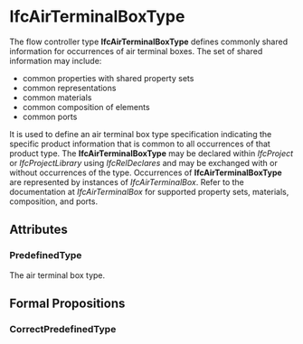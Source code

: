 # IfcAirTerminalBoxType

The flow controller type **IfcAirTerminalBoxType** defines commonly shared information for occurrences of air terminal boxes. The set of shared information may include:

* common properties with shared property sets
* common representations
* common materials
* common composition of elements
* common ports
<!-- end of definition -->
It is used to define an air terminal box type specification indicating the specific product information that is common to all occurrences of that product type. The **IfcAirTerminalBoxType** may be declared within _IfcProject_ or _IfcProjectLibrary_ using _IfcRelDeclares_ and may be exchanged with or without occurrences of the type. Occurrences of **IfcAirTerminalBoxType** are represented by instances of _IfcAirTerminalBox_. Refer to the documentation at _IfcAirTerminalBox_ for supported property sets, materials, composition, and ports.

## Attributes

### PredefinedType
The air terminal box type.

## Formal Propositions

### CorrectPredefinedType

